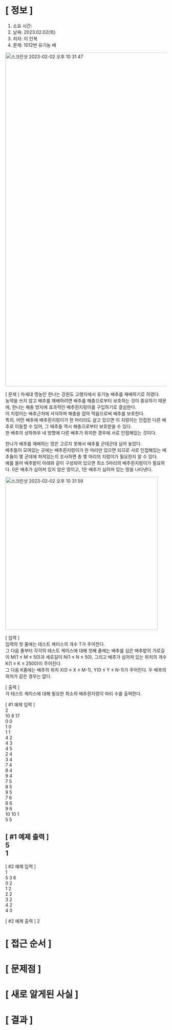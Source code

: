 # **[ 정보 ]**
1. 소요 시간: 
2. 날짜: 2023.02.02(목)
3. 저자: 이 인복
4. 문제: 1012번 유기농 배

<img width="1039" alt="스크린샷 2023-02-02 오후 10 31 47" src="https://user-images.githubusercontent.com/59809278/216339827-bd50fa95-c3e4-4318-9d18-24248df3c69f.png">

[ 문제 ]
차세대 영농인 한나는 강원도 고랭지에서 유기농 배추를 재배하기로 하였다.   
농약을 쓰지 않고 배추를 재배하려면 배추를 해충으로부터 보호하는 것이 중요하기 때문에, 한나는 해충 방지에 효과적인 배추흰지렁이를 구입하기로 결심한다.  
이 지렁이는 배추근처에 서식하며 해충을 잡아 먹음으로써 배추를 보호한다.  
특히, 어떤 배추에 배추흰지렁이가 한 마리라도 살고 있으면 이 지렁이는 인접한 다른 배추로 이동할 수 있어, 그 배추들 역시 해충으로부터 보호받을 수 있다.  
한 배추의 상하좌우 네 방향에 다른 배추가 위치한 경우에 서로 인접해있는 것이다.

한나가 배추를 재배하는 땅은 고르지 못해서 배추를 군데군데 심어 놓았다.  
배추들이 모여있는 곳에는 배추흰지렁이가 한 마리만 있으면 되므로 서로 인접해있는 배추들이 몇 군데에 퍼져있는지 조사하면 총 몇 마리의 지렁이가 필요한지 알 수 있다.  
예를 들어 배추밭이 아래와 같이 구성되어 있으면 최소 5마리의 배추흰지렁이가 필요하다. 0은 배추가 심어져 있지 않은 땅이고, 1은 배추가 심어져 있는 땅을 나타낸다.

<img width="476" alt="스크린샷 2023-02-02 오후 10 31 59" src="https://user-images.githubusercontent.com/59809278/216339868-af4cd99a-e607-45ab-adc3-d6488589b15f.png">

[ 입력 ]  
입력의 첫 줄에는 테스트 케이스의 개수 T가 주어진다.   
그 다음 줄부터 각각의 테스트 케이스에 대해 첫째 줄에는 배추를 심은 배추밭의 가로길이 M(1 ≤ M ≤ 50)과 세로길이 N(1 ≤ N ≤ 50), 그리고 배추가 심어져 있는 위치의 개수 K(1 ≤ K ≤ 2500)이 주어진다.   
그 다음 K줄에는 배추의 위치 X(0 ≤ X ≤ M-1), Y(0 ≤ Y ≤ N-1)가 주어진다. 두 배추의 위치가 같은 경우는 없다.

[ 출력 ]  
각 테스트 케이스에 대해 필요한 최소의 배추흰지렁이 마리 수를 출력한다.

[ #1 예제 입력 ]  
2   
10 8 17   
0 0   
1 0   
1 1   
4 2   
4 3   
4 5   
2 4   
3 4   
7 4   
8 4   
9 4   
7 5   
8 5   
9 5   
7 6   
8 6   
9 6   
10 10 1   
5 5

[ #1 예제 출력 ]  
5   
1
---
[ #2 예제 입력 ]  
1   
5 3 6   
0 2   
1 2   
2 2   
3 2   
4 2   
4 0

[ #2 예제 출력 ]
2

# **[ 접근 순서 ]**

# **[ 문제점 ]**

# **[ 새로 알게된 사실 ]**

# **[ 결과 ]**




         
